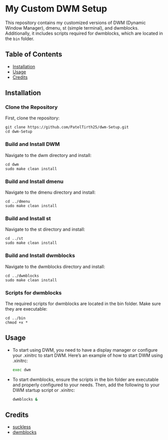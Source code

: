 # My Custom DWM Setup

This repository contains my customized versions of DWM (Dynamic Window Manager), dmenu, st (simple terminal), and dwmblocks. Additionally, it includes scripts required for dwmblocks, which are located in the `bin` folder.

## Table of Contents

- [Installation](#installation)
- [Usage](#usage)
- [Credits](#credits)

## Installation

### Clone the Repository

First, clone the repository:

    git clone https://github.com/PatelTirth25/dwm-Setup.git
    cd dwm-Setup

### Build and Install DWM

Navigate to the dwm directory and install:

    cd dwm
    sudo make clean install

### Build and Install dmenu

Navigate to the dmenu directory and install:

    cd ../dmenu
    sudo make clean install



### Build and Install st

Navigate to the st directory and install:

    cd ../st
    sudo make clean install


### Build and Install dwmblocks


Navigate to the dwmblocks directory and install:


    cd ../dwmblocks
    sudo make clean install

### Scripts for dwmblocks

The required scripts for dwmblocks are located in the bin folder. Make sure they are executable:

    cd ../bin
    chmod +x *

## Usage

- To start using DWM, you need to have a display manager or configure your .xinitrc to start DWM. Here’s an example of how to start DWM using .xinitrc:

    ```bash
    exec dwm

- To start dwmblocks, ensure the scripts in the bin folder are executable and properly configured to your needs. Then, add the following to your DWM startup script or .xinitrc:

    ```bash
    dwmblocks &

## Credits
- [suckless](https://suckless.org)
- [dwmblocks](https://github.com/torrinfail/dwmblocks)
